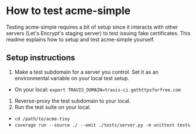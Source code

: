 # How to test acme-simple

Testing acme-simple requires a bit of setup since it interacts with other servers
(Let's Encrypt's staging server) to test issuing fake certificates. This readme
explains how to setup and test acme-simple yourself.

## Setup instructions

1. Make a test subdomain for a server you control. Set it as an environmental
  variable on your local test setup.
  * On your local: `export TRAVIS_DOMAIN=travis-ci.gethttpsforfree.com`
1. Reverse-proxy the test subdomain to your local.
1. Run the test suite on your local.
  * `cd /path/to/acme-tiny`
  * `coverage run --source ./ --omit ./tests/server.py -m unittest tests`

